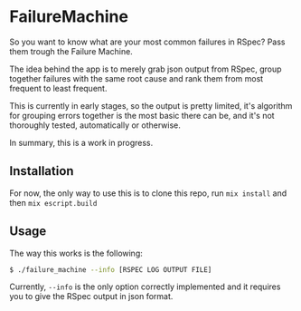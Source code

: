 # FailureMachine

So you want to know what are your most common failures in RSpec? Pass them trough the Failure Machine.

The idea behind the app is to merely grab json output from RSpec, group together failures with the same root cause
and rank them from most frequent to least frequent.

This is currently in early stages, so the output is pretty limited, it's algorithm for grouping errors together is
the most basic there can be, and it's not thoroughly tested, automatically or otherwise.

In summary, this is a work in progress.

## Installation

For now, the only way to use this is to clone this repo, run `mix install` and then `mix escript.build`

## Usage

The way this works is the following:

```bash
$ ./failure_machine --info [RSPEC LOG OUTPUT FILE]
```

Currently, `--info` is the only option correctly implemented and it requires you to give the RSpec output in json format.
